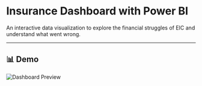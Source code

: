 # Insurance Dashboard with Power BI  

An interactive data visualization to explore the financial struggles of EIC and understand what went wrong.  

---

## 📊 Demo  

![Dashboard Preview](<img width="1920" height="1031" alt="image" src="https://github.com/user-attachments/assets/12a9fbb9-9ebc-4b95-aadb-8ff016940954" />
)  


